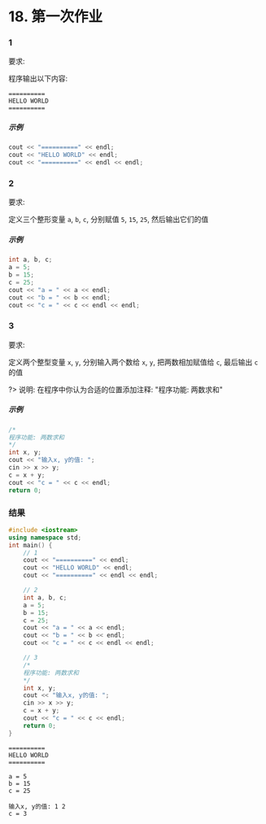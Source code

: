 # 18. 第一次作业

### 1

要求:

程序输出以下内容:

```text
==========
HELLO WORLD
==========
```

##### 示例

```cpp
cout << "==========" << endl;
cout << "HELLO WORLD" << endl;
cout << "==========" << endl << endl;
```

### 2

要求:

定义三个整形变量 `a`, `b`, `c`, 分别赋值 `5`, `15`, `25`, 然后输出它们的值

##### 示例

```cpp
int a, b, c;
a = 5;
b = 15;
c = 25;
cout << "a = " << a << endl;
cout << "b = " << b << endl;
cout << "c = " << c << endl << endl;
```

### 3

要求:

定义两个整型变量 `x`, `y`, 分别输入两个数给 `x`, `y`, 把两数相加赋值给 `c`, 最后输出 `c` 的值

?> 说明: 在程序中你认为合适的位置添加注释: "程序功能: 两数求和"

##### 示例

```cpp
/*
程序功能: 两数求和
*/
int x, y;
cout << "输入x, y的值: ";
cin >> x >> y;
c = x + y;
cout << "c = " << c << endl;
return 0;
```

### 结果

```cpp
#include <iostream>
using namespace std;
int main() {
    // 1
    cout << "==========" << endl;
    cout << "HELLO WORLD" << endl;
    cout << "==========" << endl << endl;

    // 2
    int a, b, c;
    a = 5;
    b = 15;
    c = 25;
    cout << "a = " << a << endl;
    cout << "b = " << b << endl;
    cout << "c = " << c << endl << endl;

    // 3
    /*
    程序功能: 两数求和
    */
    int x, y;
    cout << "输入x, y的值: ";
    cin >> x >> y;
    c = x + y;
    cout << "c = " << c << endl;
    return 0;
}
```

```output
==========
HELLO WORLD
==========

a = 5
b = 15
c = 25

输入x, y的值: 1 2
c = 3
```